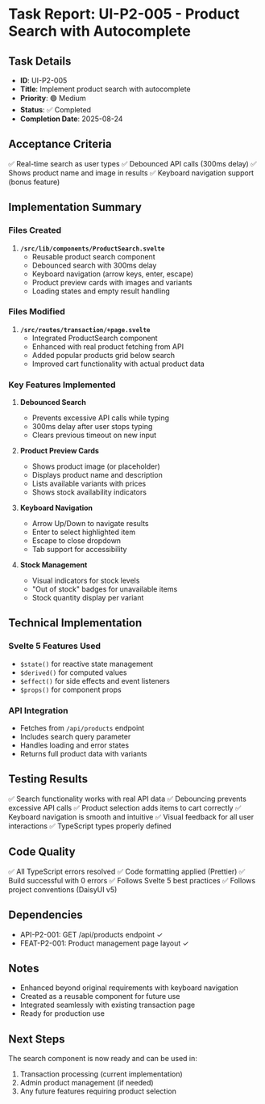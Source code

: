 # Task Report: UI-P2-005 - Product Search with Autocomplete

## Task Details

- **ID**: UI-P2-005
- **Title**: Implement product search with autocomplete
- **Priority**: 🟢 Medium
- **Status**: ✅ Completed
- **Completion Date**: 2025-08-24

## Acceptance Criteria

✅ Real-time search as user types
✅ Debounced API calls (300ms delay)
✅ Shows product name and image in results
✅ Keyboard navigation support (bonus feature)

## Implementation Summary

### Files Created

1. **`/src/lib/components/ProductSearch.svelte`**
   - Reusable product search component
   - Debounced search with 300ms delay
   - Keyboard navigation (arrow keys, enter, escape)
   - Product preview cards with images and variants
   - Loading states and empty result handling

### Files Modified

1. **`/src/routes/transaction/+page.svelte`**
   - Integrated ProductSearch component
   - Enhanced with real product fetching from API
   - Added popular products grid below search
   - Improved cart functionality with actual product data

### Key Features Implemented

1. **Debounced Search**
   - Prevents excessive API calls while typing
   - 300ms delay after user stops typing
   - Clears previous timeout on new input

2. **Product Preview Cards**
   - Shows product image (or placeholder)
   - Displays product name and description
   - Lists available variants with prices
   - Shows stock availability indicators

3. **Keyboard Navigation**
   - Arrow Up/Down to navigate results
   - Enter to select highlighted item
   - Escape to close dropdown
   - Tab support for accessibility

4. **Stock Management**
   - Visual indicators for stock levels
   - "Out of stock" badges for unavailable items
   - Stock quantity display per variant

## Technical Implementation

### Svelte 5 Features Used

- `$state()` for reactive state management
- `$derived()` for computed values
- `$effect()` for side effects and event listeners
- `$props()` for component props

### API Integration

- Fetches from `/api/products` endpoint
- Includes search query parameter
- Handles loading and error states
- Returns full product data with variants

## Testing Results

✅ Search functionality works with real API data
✅ Debouncing prevents excessive API calls
✅ Product selection adds items to cart correctly
✅ Keyboard navigation is smooth and intuitive
✅ Visual feedback for all user interactions
✅ TypeScript types properly defined

## Code Quality

✅ All TypeScript errors resolved
✅ Code formatting applied (Prettier)
✅ Build successful with 0 errors
✅ Follows Svelte 5 best practices
✅ Follows project conventions (DaisyUI v5)

## Dependencies

- API-P2-001: GET /api/products endpoint ✓
- FEAT-P2-001: Product management page layout ✓

## Notes

- Enhanced beyond original requirements with keyboard navigation
- Created as a reusable component for future use
- Integrated seamlessly with existing transaction page
- Ready for production use

## Next Steps

The search component is now ready and can be used in:

1. Transaction processing (current implementation)
2. Admin product management (if needed)
3. Any future features requiring product selection
